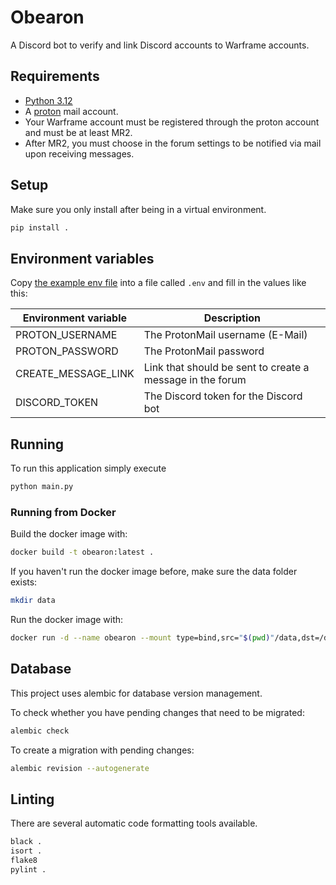 # Obearon

A Discord bot to verify and link Discord accounts to Warframe accounts.

## Requirements
- [Python 3.12](https://www.python.org/downloads/)
- A [proton](https://proton.me) mail account.
- Your Warframe account must be registered through the proton account and must be at least MR2.
- After MR2, you must choose in the forum settings to be notified via mail upon receiving messages. 

## Setup

Make sure you only install after being in a virtual environment.

```bash
pip install .
```

## Environment variables

Copy [the example env file](.env.example) into a file called `.env` and fill in the values like this:

| Environment variable   | Description                                               |
|------------------------|-----------------------------------------------------------|
| PROTON_USERNAME        | The ProtonMail username (E-Mail)                          |
| PROTON_PASSWORD        | The ProtonMail password                                   |
| CREATE_MESSAGE_LINK    | Link that should be sent to create a message in the forum |
| DISCORD_TOKEN          | The Discord token for the Discord bot                     |

## Running

To run this application simply execute

```bash
python main.py
```

### Running from Docker

Build the docker image with:
```bash
docker build -t obearon:latest .
```

If you haven't run the docker image before, make sure the data folder exists:
```bash
mkdir data
```

Run the docker image with:
```bash
docker run -d --name obearon --mount type=bind,src="$(pwd)"/data,dst=/data --env-file=.env obearon:latest
```

## Database

This project uses alembic for database version management.

To check whether you have pending changes that need to be migrated:
```bash
alembic check
```

To create a migration with pending changes:
```bash
alembic revision --autogenerate
```

## Linting

There are several automatic code formatting tools available.

```bash
black .
isort .
flake8
pylint .
```
